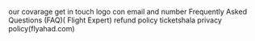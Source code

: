 our covarage
get in touch
logo con email and number
Frequently Asked Questions (FAQ)( Flight Expert)
refund policy
ticketshala
privacy policy(flyahad.com)

